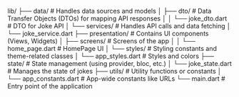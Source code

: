 lib/
├── data/                   # Handles data sources and models
│   ├── dto/                # Data Transfer Objects (DTOs) for mapping API responses
│   │   └── joke_dto.dart   # DTO for Joke API
│   └── services/           # Handles API calls and data fetching
│       └── joke_service.dart
├── presentation/           # Contains UI components (Views, Widgets)
│   ├── screens/            # Screens of the app
│   │   └── home_page.dart  # HomePage UI
│   └── styles/             # Styling constants and theme-related classes
│       └── app_styles.dart # Styles and colors
├── state/                  # State management (using provider, bloc, etc.)
│   └── joke_state.dart     # Manages the state of jokes
├── utils/                  # Utility functions or constants
│   └── app_constants.dart  # App-wide constants like URLs
└── main.dart               # Entry point of the application
